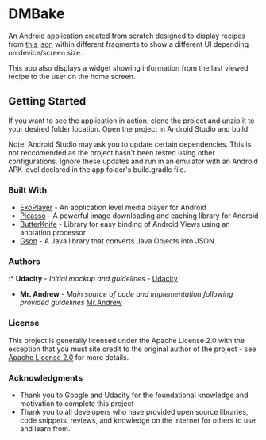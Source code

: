 # DMBake

An Android application created from scratch designed to display recipes from [this json](https://d17h27t6h515a5.cloudfront.net/topher/2017/May/59121517_baking/baking.json/) within 
different fragments to show a different UI depending on device/screen size. 

This app also displays a widget showing information from the last viewed recipe to the user on the home screen.

## Getting Started

If you want to see the application in action, clone the project and unzip it to your desired folder location. Open the project in Android Studio and build. 

Note: Android Studio may ask you to update certain dependencies. This is not reccomended as the project hasn't been tested using other configurations. Ignore these updates and run in an emulator with an Android APK level declared in the app folder's build.gradle file.

### Built With

* [ExoPlayer](https://github.com/google/ExoPlayer) - An application level media player for Android
* [Picasso](https://github.com/square/picasso) - A powerful image downloading and caching library for Android
* [ButterKnife](https://github.com/JakeWharton/butterknife) - Library for easy binding of Android Views using an anotation processor
* [Gson](https://github.com/google/gson) - A Java library that converts Java Objects into JSON.

### Authors

:* __Udacity__ - _Initial mockup and guidelines_ - [Udacity](https://udacity.com)
* __Mr. Andrew__ - _Main source of code and implementation following provided guidelines_ [Mr.Andrew](http://github.com/Mrandrew7of9)

### License

This project is generally licensed under the Apache License 2.0 with the exception that you must site credit to the original author of the project - see [Apache License 2.0](https://www.apache.org/licenses/LICENSE-2.0) for more details.

### Acknowledgments

* Thank you to Google and Udacity for the foundational knowledge and motivation to complete this project
* Thank you to all developers who have provided open source libraries, code snippets, reviews, and knowledge on the internet for others to use and learn from.

